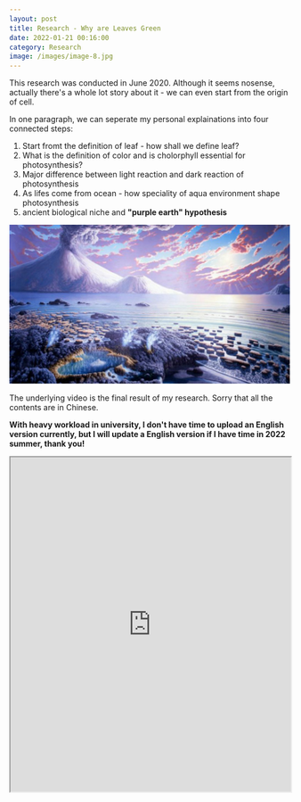 ```yaml
---
layout: post
title: Research - Why are Leaves Green
date: 2022-01-21 00:16:00
category: Research
image: /images/image-8.jpg
---
```

This research was conducted in June 2020. Although it seems nosense, actually there's a whole lot story about it - we can even start from the origin of cell.

In one paragraph, we can seperate my personal explainations into four connected steps:
1. Start fromt the definition of leaf - how shall we define leaf? 
2. What is the definition of color and is cholorphyll essential for photosynthesis?
3. Major difference between light reaction and dark reaction of photosynthesis
4. As lifes come from ocean - how speciality of aqua environment shape photosynthesis
5. ancient biological niche and **"purple earth" hypothesis**

![purple earth](/post-images/Green-Leaf/1.jpg)

The underlying video is the final result of my research. Sorry that all the contents are in Chinese.

**With heavy workload in university, I don't have time to upload an English version currently, but I will update a English version if I have time in 2022 summer, thank you!**
<iframe width="100%" height="600"
  src="https://www.youtube.com/embed/Ww-J9pitZbI">
</iframe>
